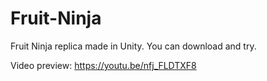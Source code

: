 # Fruit-Ninja

 Fruit Ninja replica made in Unity. You can download and try.

 Video preview: https://youtu.be/nfj_FLDTXF8
